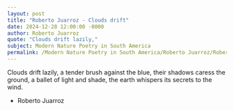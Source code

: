 ```yaml
---
layout: post
title: "Roberto Juarroz - Clouds drift"
date: 2024-12-28 12:00:00 -0000
author: Roberto Juarroz
quote: "Clouds drift lazily,"
subject: Modern Nature Poetry in South America
permalink: /Modern Nature Poetry in South America/Roberto Juarroz/Roberto Juarroz - Clouds drift
---
```


Clouds drift lazily,
a tender brush against the blue,
their shadows caress the ground,
a ballet of light and shade,
the earth whispers
its secrets to the wind.

- Roberto Juarroz
